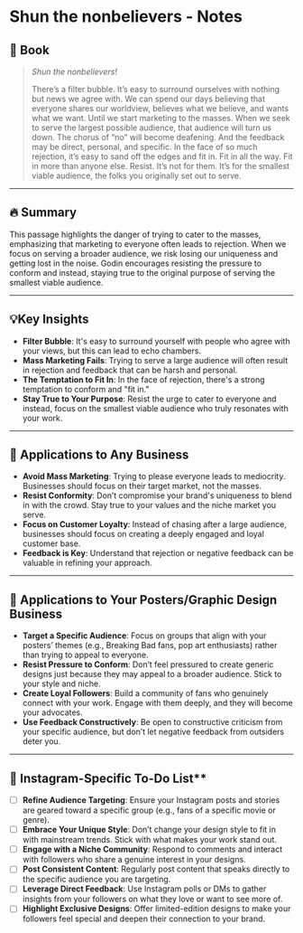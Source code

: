 # Shun the nonbelievers - Notes
## 📔 **Book**
>_Shun the nonbelievers!_
>
>There’s a filter bubble. It’s easy to surround ourselves with nothing but news we agree with. We can spend our days believing that everyone shares our worldview, believes what we believe, and wants what we want. Until we start marketing to the masses. When we seek to serve the largest possible audience, that audience will turn us down. The chorus of “no” will become deafening. And the feedback may be direct, personal, and specific. In the face of so much rejection, it’s easy to sand off the edges and fit in. Fit in all the way. Fit in more than anyone else. Resist. It’s not for them. It’s for the smallest viable audience, the folks you originally set out to serve.

---
## **🔥 Summary**  
This passage highlights the danger of trying to cater to the masses, emphasizing that marketing to everyone often leads to rejection. When we focus on serving a broader audience, we risk losing our uniqueness and getting lost in the noise. Godin encourages resisting the pressure to conform and instead, staying true to the original purpose of serving the smallest viable audience.

---

## **💡Key Insights**

- **Filter Bubble**: It's easy to surround yourself with people who agree with your views, but this can lead to echo chambers.
- **Mass Marketing Fails**: Trying to serve a large audience will often result in rejection and feedback that can be harsh and personal.
- **The Temptation to Fit In**: In the face of rejection, there's a strong temptation to conform and "fit in."
- **Stay True to Your Purpose**: Resist the urge to cater to everyone and instead, focus on the smallest viable audience who truly resonates with your work.
    

---

## **🏢 Applications to Any Business** 

- **Avoid Mass Marketing**: Trying to please everyone leads to mediocrity. Businesses should focus on their target market, not the masses.
- **Resist Conformity**: Don’t compromise your brand's uniqueness to blend in with the crowd. Stay true to your values and the niche market you serve.
- **Focus on Customer Loyalty**: Instead of chasing after a large audience, businesses should focus on creating a deeply engaged and loyal customer base.
- **Feedback is Key**: Understand that rejection or negative feedback can be valuable in refining your approach.
    

---

## **🎨 Applications to Your Posters/Graphic Design Business** 

- **Target a Specific Audience**: Focus on groups that align with your posters’ themes (e.g., Breaking Bad fans, pop art enthusiasts) rather than trying to appeal to everyone.
- **Resist Pressure to Conform**: Don’t feel pressured to create generic designs just because they may appeal to a broader audience. Stick to your style and niche.
- **Create Loyal Followers**: Build a community of fans who genuinely connect with your work. Engage with them deeply, and they will become your advocates.
- **Use Feedback Constructively**: Be open to constructive criticism from your specific audience, but don’t let negative feedback from outsiders deter you.
    
---

## 📱 Instagram-Specific To-Do List** 
  
- [ ] **Refine Audience Targeting**: Ensure your Instagram posts and stories are geared toward a specific group (e.g., fans of a specific movie or genre).
- [ ] **Embrace Your Unique Style**: Don’t change your design style to fit in with mainstream trends. Stick with what makes your work stand out.
- [ ] **Engage with a Niche Community**: Respond to comments and interact with followers who share a genuine interest in your designs.
- [ ] **Post Consistent Content**: Regularly post content that speaks directly to the specific audience you are targeting.
- [ ] **Leverage Direct Feedback**: Use Instagram polls or DMs to gather insights from your followers on what they love or want to see more of.
- [ ] **Highlight Exclusive Designs**: Offer limited-edition designs to make your followers feel special and deepen their connection to your brand.